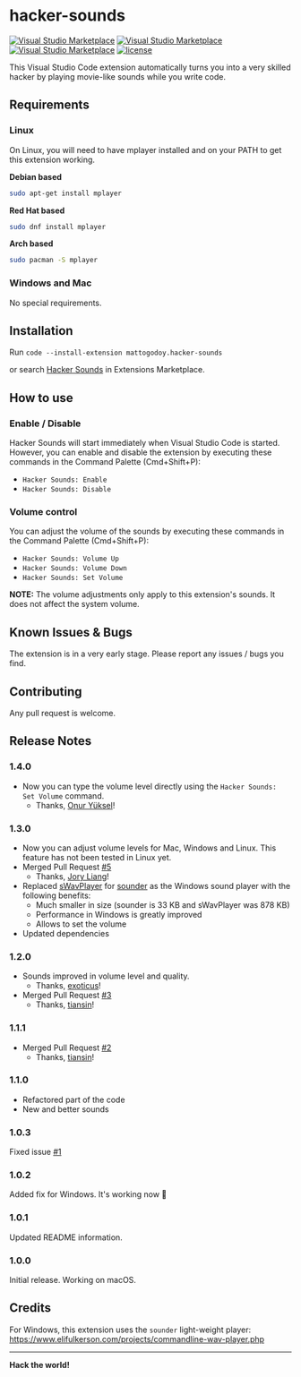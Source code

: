 # hacker-sounds

[![Visual Studio Marketplace](https://img.shields.io/vscode-marketplace/v/mattogodoy.hacker-sounds.svg)](https://marketplace.visualstudio.com/items?itemName=mattogodoy.hacker-sounds)
[![Visual Studio Marketplace](https://img.shields.io/vscode-marketplace/d/mattogodoy.hacker-sounds.svg)](https://marketplace.visualstudio.com/items?itemName=mattogodoy.hacker-sounds)
[![Visual Studio Marketplace](https://img.shields.io/vscode-marketplace/r/mattogodoy.hacker-sounds.svg)](https://marketplace.visualstudio.com/items?itemName=mattogodoy.hacker-sounds)
[![license](https://img.shields.io/github/license/mashape/apistatus.svg)](https://github.com/jengjeng/aural-coding-vscode/blob/master/LICENSE)

This Visual Studio Code extension automatically turns you into a very skilled hacker by playing movie-like sounds while you write code.

## Requirements

### Linux

On Linux, you will need to have mplayer installed and on your PATH to get this extension working.

**Debian based**
```bash
sudo apt-get install mplayer
```

**Red Hat based**
```bash
sudo dnf install mplayer
```

**Arch based**
```bash
sudo pacman -S mplayer
```

### Windows and Mac

No special requirements.


## Installation

Run `code --install-extension mattogodoy.hacker-sounds`

or search [Hacker Sounds](https://marketplace.visualstudio.com/items?itemName=mattogodoy.hacker-sounds) in Extensions Marketplace.

## How to use

### Enable / Disable

Hacker Sounds will start immediately when Visual Studio Code is started. However, you can enable and disable the extension by executing these commands in the Command Palette (Cmd+Shift+P):

- `Hacker Sounds: Enable`
- `Hacker Sounds: Disable`

### Volume control

You can adjust the volume of the sounds by executing these commands in the Command Palette (Cmd+Shift+P):

- `Hacker Sounds: Volume Up`
- `Hacker Sounds: Volume Down`
- `Hacker Sounds: Set Volume`

**NOTE:** The volume adjustments only apply to this extension's sounds. It does not affect the system volume.

## Known Issues & Bugs

The extension is in a very early stage. Please report any issues / bugs you find.

## Contributing

Any pull request is welcome.

## Release Notes

### 1.4.0

- Now you can type the volume level directly using the `Hacker Sounds: Set Volume` command.
    - Thanks, [Onur Yüksel](https://github.com/Onuryukselce)!

### 1.3.0

- Now you can adjust volume levels for Mac, Windows and Linux. This feature has not been tested in Linux yet.
- Merged Pull Request [#5](https://github.com/mattogodoy/hacker-sounds/pull/5)
    - Thanks, [Jory Liang](https://github.com/liangzr)!
- Replaced [sWavPlayer](https://www.dcmembers.com/skwire/download/swavplayer/) for [sounder](https://www.elifulkerson.com/projects/commandline-wav-player.php) as the Windows sound player with the following benefits:
    - Much smaller in size (sounder is 33 KB and sWavPlayer was 878 KB)
    - Performance in Windows is greatly improved
    - Allows to set the volume
- Updated dependencies

### 1.2.0

- Sounds improved in volume level and quality.
    - Thanks, [exoticus](https://github.com/exoticus)!
- Merged Pull Request [#3](https://github.com/mattogodoy/hacker-sounds/pull/3)
    - Thanks, [tiansin](https://github.com/tiansin)!

### 1.1.1

- Merged Pull Request [#2](https://github.com/mattogodoy/hacker-sounds/pull/2)
    - Thanks, [tiansin](https://github.com/tiansin)!

### 1.1.0

- Refactored part of the code
- New and better sounds

### 1.0.3

Fixed issue [#1](https://github.com/mattogodoy/hacker-sounds/issues/1)

### 1.0.2

Added fix for Windows. It's working now 🎉

### 1.0.1

Updated README information.

### 1.0.0

Initial release. Working on macOS.


## Credits

For Windows, this extension uses the `sounder` light-weight player:
https://www.elifulkerson.com/projects/commandline-wav-player.php

-----------------------------------------------------------------------------------------------------------

**Hack the world!**
